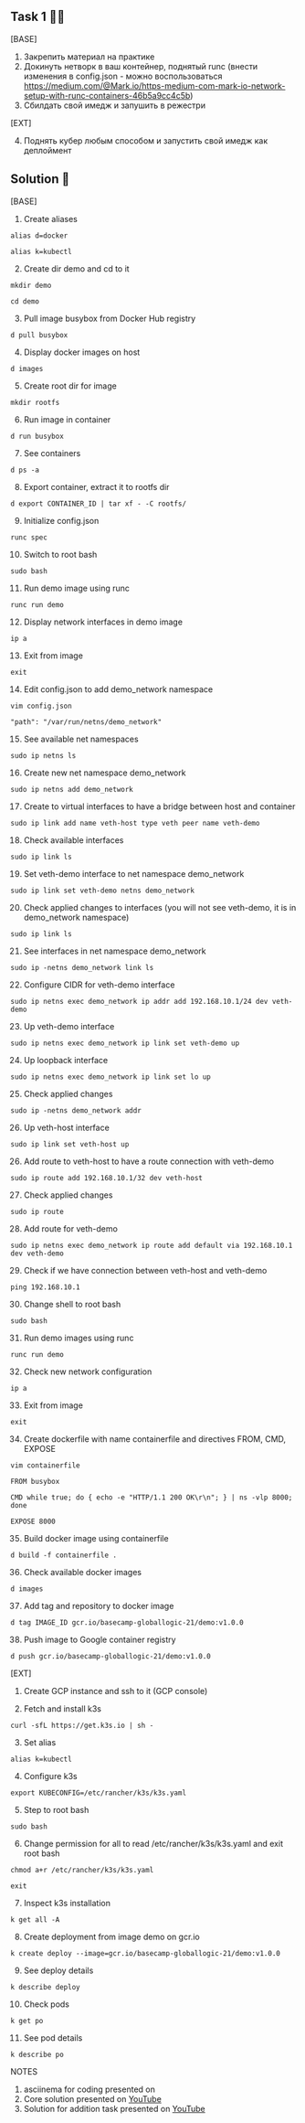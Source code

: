 ## Task 1 :man_technologist:

[BASE]

1. Закрепить материал на практике
2. Докинуть нетворк в ваш контейнер, поднятый runc (внести изменения в config.json - можно воспользоваться https://medium.com/@Mark.io/https-medium-com-mark-io-network-setup-with-runc-containers-46b5a9cc4c5b)
3. Сбилдать свой имедж и запушить в режестри

[EXT]

4. Поднять кубер любым способом и запустить свой имедж как деплоймент

## Solution :monocle_face:

[BASE]
1. Create aliases

`alias d=docker`

`alias k=kubectl`

2. Create dir demo and cd to it

`mkdir demo`

`cd demo`

3. Pull image busybox from Docker Hub registry

`d pull busybox`

4. Display docker images on host

`d images`

5. Create root dir for image

`mkdir rootfs`

6. Run image in container

`d run busybox`

7. See containers

`d ps -a`

8. Export container, extract it to rootfs dir

`d export CONTAINER_ID | tar xf - -C rootfs/`

9. Initialize config.json

`runc spec`

10. Switch to root bash

`sudo bash`

11. Run demo image using runc

`runc run demo`

12. Display network interfaces in demo image

`ip a`

13. Exit from image

`exit`

14. Edit config.json to add demo_network namespace

`vim config.json`

`"path": "/var/run/netns/demo_network"`

15. See available net namespaces

`sudo ip netns ls`

16. Create new net namespace demo_network

`sudo ip netns add demo_network`

17. Create to virtual interfaces to have a bridge between host and container

`sudo ip link add name veth-host type veth peer name veth-demo`

18. Check available interfaces

`sudo ip link ls`

19. Set veth-demo interface to net namespace demo_network

`sudo ip link set veth-demo netns demo_network`

20. Check applied changes to interfaces (you will not see veth-demo, it is in demo_network namespace)

`sudo ip link ls`

21. See interfaces in net namespace demo_network

`sudo ip -netns demo_network link ls`

22. Configure CIDR for veth-demo interface

`sudo ip netns exec demo_network ip addr add 192.168.10.1/24 dev veth-demo`

23. Up veth-demo interface

`sudo ip netns exec demo_network ip link set veth-demo up`

24. Up loopback interface

`sudo ip netns exec demo_network ip link set lo up`

25. Check applied changes

`sudo ip -netns demo_network addr`

26. Up veth-host interface

`sudo ip link set veth-host up`

26. Add route to veth-host to have a route connection with veth-demo

`sudo ip route add 192.168.10.1/32 dev veth-host`

27. Check applied changes

`sudo ip route`

28. Add route for veth-demo

`sudo ip netns exec demo_network ip route add default via 192.168.10.1 dev veth-demo`

29. Check if we have connection between veth-host and veth-demo

`ping 192.168.10.1`

30. Change shell to root bash

`sudo bash`

31. Run demo images using runc

`runc run demo`

32. Check new network configuration

`ip a`

33. Exit from image

`exit`

34. Create dockerfile with name containerfile and directives FROM, CMD, EXPOSE

`vim containerfile`

`FROM busybox`

`CMD while true; do { echo -e "HTTP/1.1 200 OK\r\n"; } | ns -vlp 8000; done`

`EXPOSE 8000`

35. Build docker image using containerfile

`d build -f containerfile .`

36. Check available docker images

`d images`

37. Add tag and repository to docker image

`d tag IMAGE_ID gcr.io/basecamp-globallogic-21/demo:v1.0.0`

38. Push image to Google container registry

`d push gcr.io/basecamp-globallogic-21/demo:v1.0.0`

[EXT]

1. Create GCP instance and ssh to it (GCP console)

2. Fetch and install k3s

`curl -sfL https://get.k3s.io | sh -`

3. Set alias

`alias k=kubectl`

4. Configure k3s

`export KUBECONFIG=/etc/rancher/k3s/k3s.yaml`

5. Step to root bash

`sudo bash`

6. Change permission for all to read /etc/rancher/k3s/k3s.yaml and exit root bash

`chmod a+r /etc/rancher/k3s/k3s.yaml`

`exit`

7. Inspect k3s installation

`k get all -A`

8. Create deployment from image demo on gcr.io

`k create deploy --image=gcr.io/basecamp-globallogic-21/demo:v1.0.0`

9. See deploy details

`k describe deploy`

10. Check pods

`k get po`

11. See pod details

`k describe po`


NOTES
1. asciinema for coding presented on
2. Core solution presented on [YouTube](https://youtu.be/1_cRj-NVCSg)
3. Solution for addition task presented on [YouTube](https://youtu.be/PAM0Jw4LN2E) 
